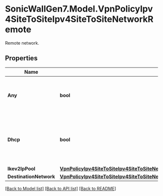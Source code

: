 # SonicWallGen7.Model.VpnPolicyIpv4SiteToSiteIpv4SiteToSiteNetworkRemote
Remote network.

## Properties

Name | Type | Description | Notes
------------ | ------------- | ------------- | -------------
**Any** | **bool** | Use this VPN tunnel as default route for all internet traffic. | [optional] 
**Dhcp** | **bool** | Destination network obtains IP addresses using DHCP through this VPN tunnel. | [optional] 
**Ikev2IpPool** | [**VpnPolicyIpv4SiteToSiteIpv4SiteToSiteNetworkRemoteIkev2IpPoolIkev2IpPool**](VpnPolicyIpv4SiteToSiteIpv4SiteToSiteNetworkRemoteIkev2IpPoolIkev2IpPool.md) |  | [optional] 
**DestinationNetwork** | [**VpnPolicyIpv4SiteToSiteIpv4SiteToSiteNetworkRemoteDestinationNetworkDestinationNetwork**](VpnPolicyIpv4SiteToSiteIpv4SiteToSiteNetworkRemoteDestinationNetworkDestinationNetwork.md) |  | [optional] 

[[Back to Model list]](../README.md#documentation-for-models) [[Back to API list]](../README.md#documentation-for-api-endpoints) [[Back to README]](../README.md)

